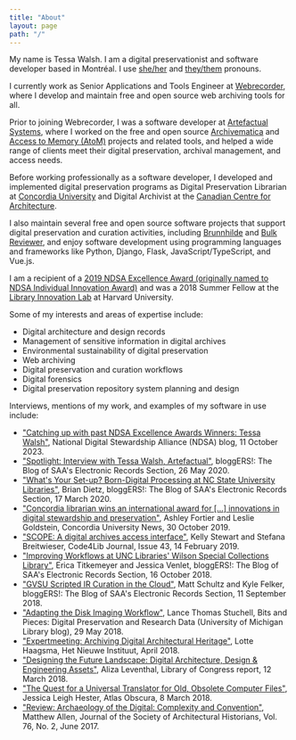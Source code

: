 ```yaml
---
title: "About"
layout: page
path: "/"
---
```


My name is Tessa Walsh. I am a digital preservationist and software developer based in Montréal. I use [she/her](https://pronoun.is/she) and [they/them](https://pronoun.is/they) pronouns.

I currently work as Senior Applications and Tools Engineer at [Webrecorder](https://webrecorder.net), where I develop and maintain free and open source web archiving tools for all.

Prior to joining Webrecorder, I was a software developer at [Artefactual Systems](https://artefactual.com), where I worked on the free and open source [Archivematica](https://archivematica.org) and [Access to Memory (AtoM)](https://accesstomemory.org) projects and related tools, and helped a wide range of clients meet their digital preservation, archival management, and access needs.

Before working professionally as a software developer, I developed and implemented digital preservation programs as Digital Preservation Librarian at [Concordia University](https://concordia.ca/) and Digital Archivist at the [Canadian Centre for Architecture](https://cca.qc.ca).

I also maintain several free and open source software projects that support digital preservation and curation activities, including [Brunnhilde](https://github.com/tw4l/brunnhilde) and [Bulk Reviewer](https://github.com/bulk-reviewer/bulk-reviewer), and enjoy software development using programming languages and frameworks like Python, Django, Flask, JavaScript/TypeScript, and Vue.js.

I am a recipient of a [2019 NDSA Excellence Award (originally named to NDSA Individual Innovation Award)](https://ndsa.org/2019/10/16/ndsa-announces-winners-of-2019-innovation-awards.html) and was a 2018 Summer Fellow at the [Library Innovation Lab](https://lil.law.harvard.edu/) at Harvard University.

Some of my interests and areas of expertise include:

* Digital architecture and design records
* Management of sensitive information in digital archives
* Environmental sustainability of digital preservation
* Web archiving
* Digital preservation and curation workflows
* Digital forensics
* Digital preservation repository system planning and design

Interviews, mentions of my work, and examples of my software in use include:

* ["Catching up with past NDSA Excellence Awards Winners: Tessa Walsh"](https://ndsa.org/2023/10/11/catching-up-with-past-ndsa-excellence-awards-winners-tessa-walsh.html), National Digital Stewardship Alliance (NDSA) blog, 11 October 2023.
* ["Spotlight: Interview with Tessa Walsh, Artefactual"](https://saaers.wordpress.com/2020/05/26/spotlight-interview-with-tessa-walsh-artefactual/), bloggERS!: The Blog of SAA's Electronic Records Section, 26 May 2020.
* ["What's Your Set-up? Born-Digital Processing at NC State University Libraries"](https://saaers.wordpress.com/2020/03/17/whats-your-set-up-nc-state-university-libraries/), Brian Dietz, bloggERS!: The Blog of SAA's Electronic Records Section, 17 March 2020.
* ["Concordia librarian wins an international award for [...] innovations in digital stewardship and preservation"](http://www.concordia.ca/cunews/main/stories/2019/10/30/concordia-librarian-wins-an-international-award-for-his-innovations-in-digital-stewardship-and-preservation.html?c=/news/archive), Ashley Fortier and Leslie Goldstein, Concordia University News, 30 October 2019.
* ["SCOPE: A digital archives access interface"](https://journal.code4lib.org/articles/14283), Kelly Stewart and Stefana Breitwieser, Code4Lib Journal, Issue 43, 14 February 2019.
* ["Improving Workflows at UNC Libraries' Wilson Special Collections Library"](https://saaers.wordpress.com/2018/10/16/improving-workflows-at-unc-libraries-wilson-special-collections-library/), Erica Titkemeyer and Jessica Venlet, bloggERS!: The Blog of SAA's Electronic Records Section, 16 October 2018.
* ["GVSU Scripted IR Curation in the Cloud"](https://saaers.wordpress.com/2018/09/11/gvsu-scripted-ir-curation-in-the-cloud/), Matt Schultz and Kyle Felker, bloggERS!: The Blog of SAA's Electronic Records Section, 11 September 2018.  
* ["Adapting the Disk Imaging Workflow"](https://www.lib.umich.edu/blogs/bits-and-pieces/adapting-disk-imaging-workflow), Lance Thomas Stuchell, Bits and Pieces: Digital Preservation and Research Data (University of Michigan Library blog), 29 May 2018.  
* ["Expertmeeting: Archiving Digital Architectural Heritage"](https://collectie.hetnieuweinstituut.nl/en/preservation/meeting-experts-archiving-digital-architectural-heritage), Lotte Haagsma, Het Nieuwe Instituut, April 2018. 
* ["Designing the Future Landscape: Digital Architecture, Design & Engineering Assets"](https://loc.gov/preservation/digital/meetings/DesigningTheFutureLandscapeReport.pdf), Aliza Leventhal, Library of Congress report, 12 March 2018.
* ["The Quest for a Universal Translator for Old, Obsolete Computer Files"](https://www.atlasobscura.com/articles/how-to-open-old-computer-files), Jessica Leigh Hester, Atlas Obscura, 8 March 2018.
* ["Review: Archaeology of the Digital: Complexity and Convention"](http://jsah.ucpress.edu/content/76/2/261), Matthew Allen, Journal of the Society of Architectural Historians, Vol. 76, No. 2, June 2017.
